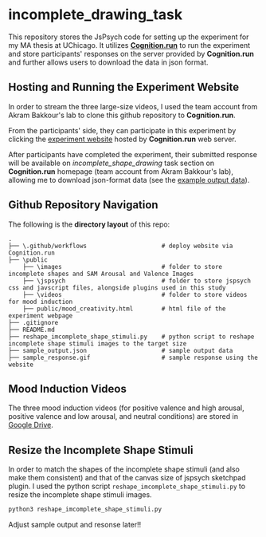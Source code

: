 # incomplete_drawing_task
This repository stores the JsPsych code for setting up the experiment for my MA thesis at UChicago. It utilizes [**Cognition.run**](https://www.cognition.run/) to run the experiment and store participants' responses on the server provided by **Cognition.run** and further allows users to download the data in json format. 

## Hosting and Running the Experiment Website
In order to stream the three large-size videos, I used the team account from Akram Bakkour's lab to clone this github repository to **Cognition.run**. 

From the participants' side, they can participate in this experiment by clicking the [experiment website](https://s9e279qf6f.cognition.run) hosted by **Cognition.run** web server.

After participants have completed the experiment, their submitted response will be available on *incomplete_shape_drawing* task section on **Cognition.run** homepage (team account from Akram Bakkour's lab), allowing me to download json-format data (see the [example output data](sample_output.json)).

## Github Repository Navigation
The following is the **directory layout** of this repo:

    .
    ├── \.github/workflows                     # deploy website via Cognition.run       
    ├── \public
        ├── \images                            # folder to store incomplete shapes and SAM Arousal and Valence Images
        ├── \jspsych                           # folder to store jspsych css and javscript files, alongside plugins used in this study
        ├── \videos                            # folder to store videos for mood induction
        ├── public/mood_creativity.html        # html file of the experiment webpage
    ├── .gitignore
    ├── README.md
    ├── reshape_imcomplete_shape_stimuli.py    # python script to reshape incomplete shape stimuli images to the target size
    ├── sample_output.json                     # sample output data
    ├── sample_response.gif                    # sample response using the website

## Mood Induction Videos
The three mood induction videos (for positive valence and high arousal, positive valence and low arousal, and neutral conditions) are stored in [Google Drive](https://drive.google.com/drive/u/0/folders/1TgkST_8BaKBVv45mN1DDP4-GMQafI4mG?ths=true). 

## Resize the Incomplete Shape Stimuli
In order to match the shapes of the incomplete shape stimuli (and also make them consistent) and that of the canvas size of jspsych sketchpad plugin. I used the python script `reshape_imcomplete_shape_stimuli.py` to resize the incomplete shape stimuli images.
```bash
python3 reshape_imcomplete_shape_stimuli.py
```


Adjust sample output and resonse later!!